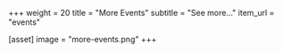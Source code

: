 +++
weight = 20
title = "More Events"
subtitle = "See more..."
item_url = "events"

[asset]
  image = "more-events.png"
+++
